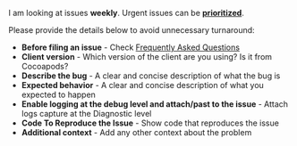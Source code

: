I am looking at issues **weekly**. Urgent issues can be [**prioritized**](https://github.com/sponsors/moozzyk?frequency=one-time&sponsor=moozzyk).


Please provide the details below to avoid unnecessary turnaround:

- **Before filing an issue** - Check [Frequently Asked Questions](https://github.com/moozzyk/SignalR-Client-Swift/wiki/Frequently-Asked-Questions)
- **Client version** - Which version of the client are you using? Is it from Cocoapods?
- **Describe the bug** - A clear and concise description of what the bug is
- **Expected behavior** - A clear and concise description of what you expected to happen
- **Enable logging at the debug level and attach/past to the issue** - Attach logs capture at the Diagnostic level
- **Code To Reproduce the Issue** - Show code that reproduces the issue
- **Additional context** - Add any other context about the problem
